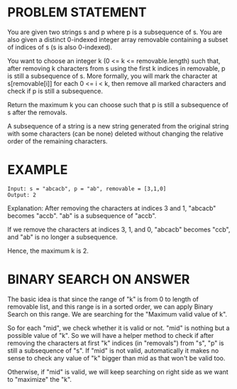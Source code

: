 # PROBLEM STATEMENT

You are given two strings s and p where p is a subsequence of s. You are also given a distinct 0-indexed integer array removable containing a subset of indices of s (s is also 0-indexed).

You want to choose an integer k (0 <= k <= removable.length) such that, after removing k characters from s using the first k indices in removable, p is still a subsequence of s. More formally, you will mark the character at s[removable[i]] for each 0 <= i < k, then remove all marked characters and check if p is still a subsequence.

Return the maximum k you can choose such that p is still a subsequence of s after the removals.

A subsequence of a string is a new string generated from the original string with some characters (can be none) deleted without changing the relative order of the remaining characters.

# EXAMPLE

    Input: s = "abcacb", p = "ab", removable = [3,1,0]
    Output: 2

Explanation: After removing the characters at indices 3 and 1, "abcacb" becomes "accb".
"ab" is a subsequence of "accb".

If we remove the characters at indices 3, 1, and 0, "abcacb" becomes "ccb", and "ab" is no longer a subsequence.

Hence, the maximum k is 2.

# BINARY SEARCH ON ANSWER

The basic idea is that since the range of "k" is from 0 to length of removable list, and this range is in a sorted order, we can apply Binary Search on this range. We are searching for the "Maximum valid value of k".

So for each "mid", we check whether it is valid or not. "mid" is nothing but a possible value of "k". So we will have a helper method to check if after removing the characters at first "k" indices (in "removals") from "s", "p" is still a subsequence of "s". If "mid" is not valid, automatically it makes no sense to check any value of "k" bigger than mid as that won't be valid too.

Otherwise, if "mid" is valid, we will keep searching on right side as we want to "maximize" the "k".